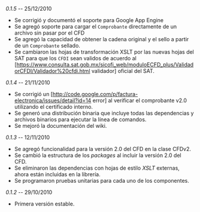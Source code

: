 *0.1.5* -- 25/12/2010
  * Se corrigió y documentó el soporte para Google App Engine
  * Se agregó soporte para cargar el `Comprobante` directamente de un archivo sin pasar por el CFD
  * Se agregó la capacidad de obtener la cadena original y el sello a partir de un `Comprobante` sellado.
  * Se cambiaron las hojas de transformación XSLT por las nuevas hojas del SAT para que los `CFDI` sean validos de acuerdo al [https://www.consulta.sat.gob.mx/sicofi_web/moduloECFD_plus/ValidadorCFDI/Validador%20cfdi.html validador] oficial del SAT.

*0.1.4* -- 21/11/2010
  * Se corrigió un [http://code.google.com/p/factura-electronica/issues/detail?id=14 error] al verificar el comprobante v2.0 utilizando el certificado interno.
  * Se generó una distribución binaria que incluye todas las dependencias y archivos binarios para ejecutar la línea de comandos.
  * Se mejoró la documentación del wiki.

*0.1.3* -- 12/11/2010

  * Se agregó funcionalidad para la versión 2.0 del CFD en la clase CFDv2.
  * Se cambió la estructura de los _packages_ al incluir la versión 2.0 del CFD.
  * Se eliminaron las dependencias con hojas de estilo _XSLT_ externas, ahora están incluidas en la librería.
  * Se programaron pruebas unitarias para cada uno de los componentes. 

*0.1.2* -- 29/10/2010
  * Primera versión estable.